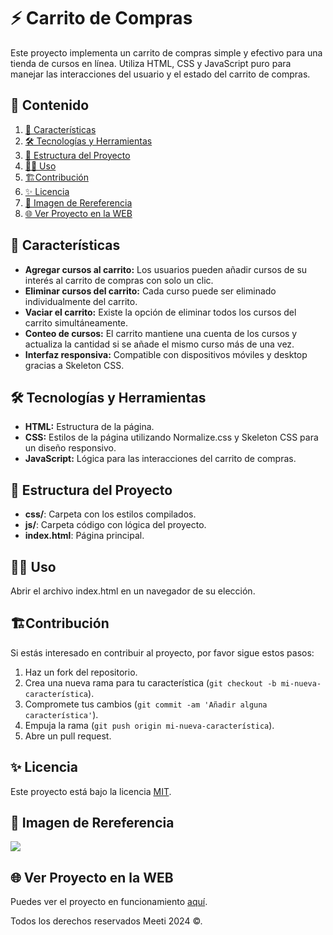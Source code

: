 # ⚡️ Carrito de Compras

Este proyecto implementa un carrito de compras simple y efectivo para una tienda de cursos en línea. Utiliza HTML, CSS y JavaScript puro para manejar las interacciones del usuario y el estado del carrito de compras.

## 🎯 Contenido

1. [📝 Características](#📝-características)
2. [🛠️ Tecnologías y Herramientas](#🛠️-tecnologías-y-herramientas)
3. [🚀 Estructura del Proyecto](#🚀-estructura-del-proyecto)
4. [🧑‍💻 Uso](#🧑‍💻-uso)
5. [🏗️Contribución](#🏗️contribución)
6. [✨ Licencia](#✨-licencia)
7. [🙈 Imagen de Rereferencia](#🙈-imagen-de-rereferencia)
8. [🌐 Ver Proyecto en la WEB](#🌐-ver-proyecto-en-la-web)

## 📝 Características

- **Agregar cursos al carrito:** Los usuarios pueden añadir cursos de su interés al carrito de compras con solo un clic.
- **Eliminar cursos del carrito:** Cada curso puede ser eliminado individualmente del carrito.
- **Vaciar el carrito:** Existe la opción de eliminar todos los cursos del carrito simultáneamente.
- **Conteo de cursos:** El carrito mantiene una cuenta de los cursos y actualiza la cantidad si se añade el mismo curso más de una vez.
- **Interfaz responsiva:** Compatible con dispositivos móviles y desktop gracias a Skeleton CSS.

## 🛠️ Tecnologías y Herramientas

- **HTML:** Estructura de la página.
- **CSS:** Estilos de la página utilizando Normalize.css y Skeleton CSS para un diseño responsivo.
- **JavaScript:** Lógica para las interacciones del carrito de compras.

## 🚀 Estructura del Proyecto

- **css/**: Carpeta con los estilos compilados.
- **js/**: Carpeta código con lógica del proyecto.
- **index.html**: Página principal.

## 🧑‍💻 Uso

Abrir el archivo index.html en un navegador de su elección.

## 🏗️Contribución

Si estás interesado en contribuir al proyecto, por favor sigue estos pasos:

1. Haz un fork del repositorio.
2. Crea una nueva rama para tu característica (`git checkout -b mi-nueva-característica`).
3. Compromete tus cambios (`git commit -am 'Añadir alguna característica'`).
4. Empuja la rama (`git push origin mi-nueva-característica`).
5. Abre un pull request.

## ✨ Licencia

Este proyecto está bajo la licencia [MIT](https://opensource.org/licenses/MIT).

## 🙈 Imagen de Rereferencia

![](https://i.postimg.cc/rFbhH1wf/Carrito-de-compras.png)

## 🌐 Ver Proyecto en la WEB

Puedes ver el proyecto en funcionamiento [aquí](https://jmatochepacual.github.io/CarritoDeCompras).

Todos los derechos reservados Meeti 2024 ©.

